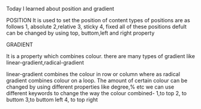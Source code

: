 Today I learned about position and gradient

POSITION
 It is used to set the position of content
 types of positions are as follows 
 1, absolute 
 2,relative
 3, sticky
 4, fixed
 all of these positions defult can be changed by using top, buttom,left and right property


GRADIENT

 It is a  property which combines colour.
 there are many types of gradient like linear-gradient,radical-gradient

 linear-gradient combines the colour in row or column where as radical gradient combines colour on a loop.
 The amount of certain colour can be changed by using different properties like
 degree,% etc
 we can use different keywords to change the way the colour combined-
 1,to top 
 2, to buttom
 3,to buttom left
 4, to top right